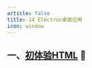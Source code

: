 ```yaml
---
article: false
title: 14 Electron桌面应用
icon: window
---
```


## 一、[初体验HTML](/web/html/html01) :clown_face:

